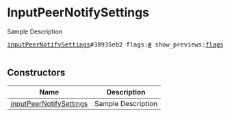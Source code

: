 # InputPeerNotifySettings

Sample Description

<pre>
<a href="../constructor/inputPeerNotifySettings">inputPeerNotifySettings</a>#38935eb2 flags:<a href="../type/#.md">#</a> show_previews:<a href="../type/flags.0?true.md">flags.0?true</a> silent:<a href="../type/flags.1?true.md">flags.1?true</a> mute_until:<a href="../type/int.md">int</a> sound:<a href="../type/string.md">string</a> = <a href="../type/InputPeerNotifySettings.md">InputPeerNotifySettings</a>;

</pre>

## Constructors

| Name | Description |
|------|-------------|
| [inputPeerNotifySettings](../constructor/inputPeerNotifySettings.md) | Sample Description |

